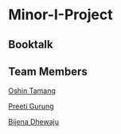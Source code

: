 # Minor-I-Project
## Booktalk
## Team Members
<p><a href="https://github.com/oshintmg">Oshin Tamang</a></p>
<p><a href="https://github.com/preetygurung">Preeti Gurung</a></p>
<p><a href="https://github.com/bijenadhewaju">Bijena Dhewaju</a></p>



